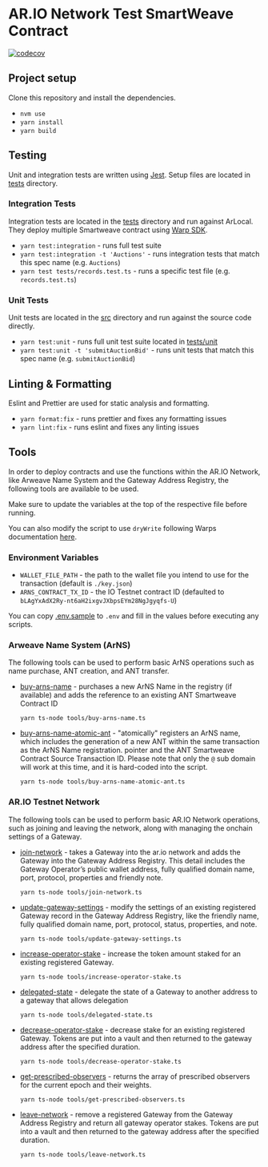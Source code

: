 # AR.IO Network Test SmartWeave Contract

[![codecov](https://codecov.io/gh/ar-io/testnet-contract/graph/badge.svg?token=J2H5WQQ0IX)](https://codecov.io/gh/ar-io/testnet-contract)

## Project setup

Clone this repository and install the dependencies.

- `nvm use`
- `yarn install`
- `yarn build`

## Testing

Unit and integration tests are written using [Jest]. Setup files are located in [tests] directory.

### Integration Tests

Integration tests are located in the [tests] directory and run against ArLocal. They deploy multiple Smartweave contract using [Warp SDK].

- `yarn test:integration` - runs full test suite
- `yarn test:integration -t 'Auctions'` - runs integration tests that match this spec name (e.g. `Auctions`)
- `yarn test tests/records.test.ts` - runs a specific test file (e.g. `records.test.ts`)

### Unit Tests

Unit tests are located in the [src] directory and run against the source code directly.

- `yarn test:unit` - runs full unit test suite located in [tests/unit]
- `yarn test:unit -t 'submitAuctionBid'` - runs unit tests that match this spec name (e.g. `submitAuctionBid`)

## Linting & Formatting

Eslint and Prettier are used for static analysis and formatting.

- `yarn format:fix` - runs prettier and fixes any formatting issues
- `yarn lint:fix` - runs eslint and fixes any linting issues

## Tools

In order to deploy contracts and use the functions within the AR.IO Network, like Arweave Name System and the Gateway Address Registry, the following tools are available to be used.

Make sure to update the variables at the top of the respective file before running.

You can also modify the script to use `dryWrite` following Warps documentation [here](https://academy.warp.cc/docs/sdk/basic/contract-methods#drywrite).

### Environment Variables

- `WALLET_FILE_PATH` - the path to the wallet file you intend to use for the transaction (default is `./key.json`)
- `ARNS_CONTRACT_TX_ID` - the IO Testnet contract ID (defaulted to `bLAgYxAdX2Ry-nt6aH2ixgvJXbpsEYm28NgJgyqfs-U`)

You can copy [.env.sample](./env.sample) to `.env` and fill in the values before executing any scripts.

### Arweave Name System (ArNS)

The following tools can be used to perform basic ArNS operations such as name purchase, ANT creation, and ANT transfer.

- [buy-arns-name] - purchases a new ArNS Name in the registry (if available) and adds the reference to an existing ANT Smartweave Contract ID

  ```shell
  yarn ts-node tools/buy-arns-name.ts
  ```

- [buy-arns-name-atomic-ant] - "atomically" registers an ArNS name, which includes the generation of a new ANT within the same transaction as the ArNS Name registration.
  pointer and the ANT Smartweave Contract Source Transaction ID. Please note that only the `@` sub domain will work at this time, and it is hard-coded into the script.

  ```shell
  yarn ts-node tools/buy-arns-name-atomic-ant.ts
  ```

### AR.IO Testnet Network

The following tools can be used to perform basic AR.IO Network operations, such as joining and leaving the network, along with managing the onchain settings of a Gateway.

- [join-network] - takes a Gateway into the ar.io network and adds the Gateway into the Gateway Address Registry. This detail includes the Gateway Operator’s public wallet address, fully qualified domain name, port, protocol, properties and friendly note.

  ```shell
  yarn ts-node tools/join-network.ts
  ```

- [update-gateway-settings] - modify the settings of an existing registered Gateway record in the Gateway Address Registry, like the friendly name, fully qualified domain name, port, protocol, status, properties, and note.

  ```shell
  yarn ts-node tools/update-gateway-settings.ts
  ```

- [increase-operator-stake] - increase the token amount staked for an existing registered Gateway.

  ```shell
  yarn ts-node tools/increase-operator-stake.ts
  ```

- [delegated-state] - delegate the state of a Gateway to another address to a gateway that allows delegation

  ```shell
  yarn ts-node tools/delegated-state.ts
  ```

- [decrease-operator-stake] - decrease stake for an existing registered Gateway. Tokens are put into a vault and then returned to the gateway address after the specified duration.

  ```shell
  yarn ts-node tools/decrease-operator-stake.ts
  ```

- [get-prescribed-observers] - returns the array of prescribed observers for the current epoch and their weights.

  ```shell
  yarn ts-node tools/get-prescribed-observers.ts
  ```

- [leave-network] - remove a registered Gateway from the Gateway Address Registry and return all gateway operator stakes. Tokens are put into a vault and then returned to the gateway address after the specified duration.

  ```shell
  yarn ts-node tools/leave-network.ts
  ```

[join-network]: tools/join-network.ts
[update-gateway-settings]: tools/update-gateway-settings.ts
[increase-operator-stake]: tools/increase-operator-stake.ts
[decrease-operator-stake]: tools/decrease-operator-stake.ts
[delegated-state]: tools/delegated-state.ts
[get-prescribed-observers]: tools/get-prescribed-observers.ts
[leave-network]: tools/leave-network.ts
[buy-arns-name]: tools/buy-arns-name.ts
[buy-arns-name-atomic-ant]: /tools/buy-arns-name-atomic-ant.ts
[tests/unit]: /tests/unit
[src]: /src
[tests]: /tests
[Warp SDK]: https://github.com/warp-contracts/warp
[Jest]: https://jestjs.io/
